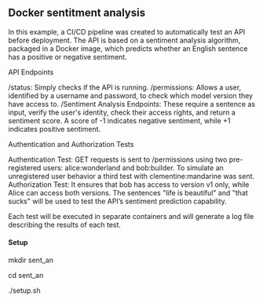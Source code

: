 ## Docker sentitment analysis

In this example, a CI/CD pipeline was created to automatically test an API before deployment. The API is based on a sentiment analysis algorithm, packaged in a Docker image, which predicts whether an English sentence has a positive or negative sentiment.

API Endpoints

/status: Simply checks if the API is running.
/permissions: Allows a user, identified by a username and password, to check which model version they have access to.
/Sentiment Analysis Endpoints: These require a sentence as input, verify the user's identity, check their access rights, and return a sentiment score. A score of -1 indicates negative sentiment, while +1 indicates positive sentiment.

Authentication and Authorization Tests

Authentication Test: GET requests is sent to /permissions using two pre-registered users: alice:wonderland and bob:builder. To simulate an unregistered user behavior a third test with clementine:mandarine was sent.
Authorization Test: It ensures that bob has access to version v1 only, while Alice can access both versions. The sentences "life is beautiful" and "that sucks" will be used to test the API’s sentiment prediction capability.

Each test will be executed in separate containers and will generate a log file describing the results of each test.

####  Setup
mkdir sent_an

cd sent_an

./setup.sh

